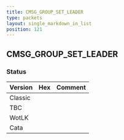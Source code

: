 ```yaml
---
title: CMSG_GROUP_SET_LEADER
type: packets
layout: single_markdown_in_list
position: 121
---
```


## CMSG_GROUP_SET_LEADER

### Status

Version | Hex | Comment
---------- | ---------- | ---------- 
Classic |  |  
TBC |  |  
WotLK |  |  
Cata |  |  
